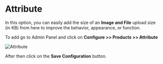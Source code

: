 # Attribute

In this option, you can easily add the size of an **Image and File** upload size (in KB) from here to improve the behavior, appearance, or function.

To add go to Admin Panel and click on **Configure >> Products >> Attribute**

![Attribute](../../assets/2.2.0/images/configure/attribute.png)

After then click on the **Save Configuration** button.
